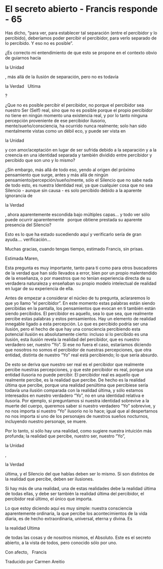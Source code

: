 # El secreto abierto - Francis responde - 65

Has dicho, &ldquo;para ver, para establecer tal separaci&oacute;n (entre el percibidor y lo percibido), deber&iacute;amos poder percibir el percibidor, para verlo separado de lo percibido. Y eso no es posible&rdquo;.

&iquest;Es correcto mi entendimiento de que esto se propone en el contexto obvio de guiarnos hacia 

la Unidad

, m&aacute;s all&aacute; de la ilusi&oacute;n de separaci&oacute;n, pero no es todav&iacute;a 

la Verdad
&nbsp; 
Ultima

?

&iquest;Que no es posible percibir el percibidor, no porque el percibidor sea nuestro Ser (Self) real, sino que no es posible porque el propio percibidor no tiene en ning&uacute;n momento una existencia real, y por lo tanto ninguna percepci&oacute;n proveniente de ese percibidor ilusorio, mente/sue&ntilde;o/consciencia, ha ocurrido nunca realmente; solo han sido mentalmente vistas como un d&eacute;bil eco, y puede ser vista en 

la Unidad

 y con amor/aceptaci&oacute;n en lugar de ser sufrida debido a la separaci&oacute;n y a la creencia en una identidad separada y tambi&eacute;n dividido entre percibidor y percibido que son uno y lo mismo?

&iquest;Sin embargo, m&aacute;s all&aacute; de todo eso, yendo al origen del pr&oacute;ximo pensamiento que surge, antes y m&aacute;s all&aacute; de ning&uacute;n pensamiento/percepci&oacute;n/sue&ntilde;o/mente, s&oacute;lo el Silencio que no sabe nada de todo esto, es nuestra Identidad real, ya que cualquier cosa que no sea Silencio - aunque sin causa&nbsp;- es solo percibido debido a la aparente ignorancia de 

la Verdad

, ahora aparentemente escondida bajo m&uacute;ltiples capas&hellip; y todo ver s&oacute;lo puede ocurrir aparentemente
&nbsp; 
porque obtiene prestada su aparente presencia del Silencio? 

Esto es lo que ha estado sucediendo aqu&iacute; y verificarlo ser&iacute;a de gran ayuda&hellip;. verificaci&oacute;n&hellip;

Muchas gracias, cuando tengas tiempo, estimado Francis, sin prisas.

Estimada Maren,

Esta pregunta es muy importante, tanto para ti como para otros buscadores de la verdad que han sido llevados a error, bien por un propio malentendido de la ense&ntilde;anza, o por maestros que no ten&iacute;an experiencia directa de su verdadera naturaleza y ense&ntilde;aban su propio modelo intelectual de realidad en lugar de su experiencia de ella.

Antes de empezar a considerar el n&uacute;cleo de tu pregunta, aclararemos lo que yo llamo &ldquo;el percibidor&rdquo;. En este momento estas palabras est&aacute;n siendo percibidas en la pantalla, los pensamientos que evocan en ti tambi&eacute;n est&aacute;n siendo percibidos. El percibidor es aquello, sea lo que sea, que realmente percibe estas palabras y estos pensamientos. Hay un elemento de realidad innegable ligado a esta percepci&oacute;n. Lo que es percibido podr&iacute;a ser una ilusi&oacute;n, pero el hecho de que hay una consciencia percibiendo esta potencial ilusi&oacute;n es absolutamente cierto: incluso si lo percibido es una ilusi&oacute;n, esta ilusi&oacute;n revela la realidad del percibidor, que es nuestro verdadero ser, nuestro &ldquo;Yo&rdquo;. Si ese no fuera el caso, estar&iacute;amos diciendo que nosotros no somos el percibidor de nuestras percepciones, que otra entidad, distinta de nuestro &ldquo;Yo&rdquo; real est&aacute; percibiendo; lo que ser&iacute;a absurdo.

De esto se deriva que nuestro ser real es el percibidor que realmente percibe nuestras percepciones, y que este percibidor es real, porque una entidad ilusoria no puede percibir. El percibidor real es aquello que realmente percibe, es la realidad que percibe. De hecho es la realidad &uacute;ltima que percibe, porque una realidad pen&uacute;ltima que percibiese ser&iacute;a todav&iacute;a una ilusi&oacute;n comparada con la realidad &uacute;ltima, y s&oacute;lo estamos interesados en nuestro verdadero &ldquo;Yo&rdquo;, no en una identidad relativa e ilusoria. Por ejemplo, si preguntamos si nuestra identidad sobrevive a la muerte del cuerpo, queremos saber si nuestro verdadero &rdquo;Yo&rdquo; sobrevive, y no nos importa si nuestro &ldquo;Yo&rdquo; ilusorio no lo hace; igual que al despertarnos no nos importa si uno de los personajes de nuestros sue&ntilde;os nocturnos, incluyendo nuestro personaje, se muere.

Por lo tanto, si s&oacute;lo hay una realidad, como sugiere nuestra intuici&oacute;n m&aacute;s profunda; la realidad que percibe, nuestro ser, nuestro &ldquo;Yo&rdquo;, 

la Unidad

, 

la Verdad

 &uacute;ltima, y el Silencio del que hablas deben ser lo mismo. Si son distintos de la realidad que percibe, deben ser ilusiones.

Si hay m&aacute;s de una realidad, una de estas realidades debe la realidad &uacute;ltima de todas ellas, y debe ser tambi&eacute;n la realidad &uacute;ltima del percibidor, el percibidor real &uacute;ltimo, el &uacute;nico que importa.

Lo que estoy diciendo aqu&iacute; es muy simple: nuestra consciencia aparentemente ordinaria, la que percibe los acontecimientos de la vida diaria, es de hecho extraordinaria, universal, eterna y divina. Es 

la realidad Ultima

 de todas las cosas y de nosotros mismos, el Absoluto. Este es el secreto abierto, a la vista de todos, pero conocido s&oacute;lo por uno.

Con afecto,
&nbsp; 
Francis

Traducido por Carmen Areitio

